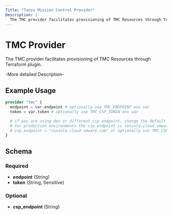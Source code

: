 ```yaml
---
Title: "Tanzu Mission Control Provider"
Description: |-
  The TMC provider facilitates provisioning of TMC Resources through Terraform plugin.
---
```


# TMC Provider

The TMC provider facilitates provisioning of TMC Resources through Terraform plugin.

-More detailed Description-

## Example Usage

```terraform
provider "tmc" {
  endpoint = var.endpoint # optionally use TMC_ENDPOINT env var
  token = var.token # optionally use TMC_CSP_TOKEN env var

  # if you are using dev or different csp endpoint, change the default value below
  # for production environments the csp_endpoint is console.cloud.vmware.com
  # csp_endpoint = "console.cloud.vmware.com" or optionally use TMC_CSP_ENDPOINT env var
}
```

<!-- schema generated by tfplugindocs -->
## Schema

### Required

- **endpoint** (String)
- **token** (String, Sensitive)

### Optional

- **csp_endpoint** (String)